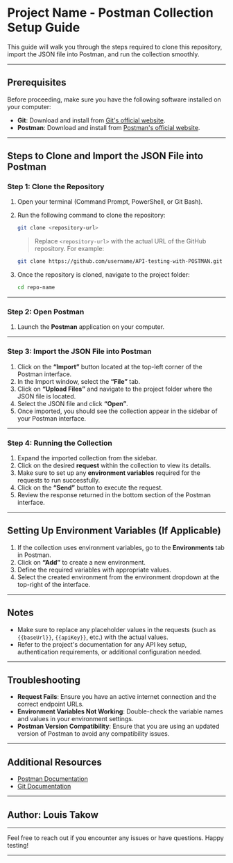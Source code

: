 # Project Name - Postman Collection Setup Guide

This guide will walk you through the steps required to clone this repository, import the JSON file into Postman, and run the collection smoothly.

---

## Prerequisites

Before proceeding, make sure you have the following software installed on your computer:

- **Git**: Download and install from [Git's official website](https://git-scm.com/).
- **Postman**: Download and install from [Postman's official website](https://www.postman.com/).

---

## Steps to Clone and Import the JSON File into Postman

### Step 1: Clone the Repository

1. Open your terminal (Command Prompt, PowerShell, or Git Bash).
2. Run the following command to clone the repository:
   ```bash
   git clone <repository-url>
   ```
   > Replace `<repository-url>` with the actual URL of the GitHub repository. For example:
   ```bash
   git clone https://github.com/username/API-testing-with-POSTMAN.git
   ```

3. Once the repository is cloned, navigate to the project folder:
   ```bash
   cd repo-name
   ```

---

### Step 2: Open Postman

1. Launch the **Postman** application on your computer.

---

### Step 3: Import the JSON File into Postman

1. Click on the **“Import”** button located at the top-left corner of the Postman interface.
2. In the Import window, select the **“File”** tab.
3. Click on **“Upload Files”** and navigate to the project folder where the JSON file is located.
4. Select the JSON file and click **“Open”**.
5. Once imported, you should see the collection appear in the sidebar of your Postman interface.

---

### Step 4: Running the Collection

1. Expand the imported collection from the sidebar.
2. Click on the desired **request** within the collection to view its details.
3. Make sure to set up any **environment variables** required for the requests to run successfully.
4. Click on the **“Send”** button to execute the request.
5. Review the response returned in the bottom section of the Postman interface.

---

## Setting Up Environment Variables (If Applicable)

1. If the collection uses environment variables, go to the **Environments** tab in Postman.
2. Click on **“Add”** to create a new environment.
3. Define the required variables with appropriate values.
4. Select the created environment from the environment dropdown at the top-right of the interface.

---

## Notes

- Make sure to replace any placeholder values in the requests (such as `{{baseUrl}}`, `{{apiKey}}`, etc.) with the actual values.
- Refer to the project's documentation for any API key setup, authentication requirements, or additional configuration needed.

---

## Troubleshooting

- **Request Fails**: Ensure you have an active internet connection and the correct endpoint URLs.
- **Environment Variables Not Working**: Double-check the variable names and values in your environment settings.
- **Postman Version Compatibility**: Ensure that you are using an updated version of Postman to avoid any compatibility issues.

---

## Additional Resources

- [Postman Documentation](https://learning.postman.com/docs/getting-started/introduction/)
- [Git Documentation](https://git-scm.com/doc)

---
## Author: Louis Takow
---

Feel free to reach out if you encounter any issues or have questions. Happy testing!

---

